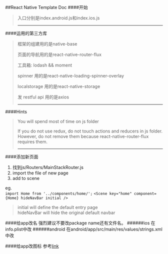 ##React Native Template Doc
####开始
> 入口分别是index.android.js和index.ios.js
> ****

####运用的第三方库
> 框架的组建用的是native-base
> 
> 页面的导航用的是react-native-router-flux
> 
> 工具箱: lodash && moment
>
> spinner 用的是react-native-loading-spinner-overlay 
> 
> localstorage 用的是react-native-storage
> 
> 发 restful api 用的是axios
> ****

####Hints
> You will spend most of time on js folder
> 
> If you do not use redux, do not touch actions and reducers in js folder. However, do not remove them because react-native-router-flux requires them.
> ****

####添加新页面
1. 找到js/Routers/MainStackRouter.js
2. import the file of new page
3. add to scene

eg.<br>
`import Home from '../components/home/';`
`<Scene key="home" component={Home} hideNavBar initial />`<br/>
>initial will define the default entry page<br/>
>hideNavBar will hide the original default navbar 

####给app改名
强烈建议不要改package name还有文件名。
######ios
在info.plist中改
######android
在android/app/src/main/res/values/strings.xml中改

####给app改图标
参考[link](https://stackoverflow.com/questions/34329715/how-to-add-icons-to-react-native-app)